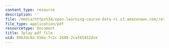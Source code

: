 ```yaml
---
content_type: resource
description: ''
file: /media/https%3A/open-learning-course-data-rc.s3.amazonaws.com/res-6-012-introduction-to-probability-spring-2018/80b3dc8a556e7c2c26002caf65452dce_ZWo1XgAQE5k.pdf
file_type: application/pdf
resourcetype: Document
title: 3play pdf file
uid: 80b3dc8a-556e-7c2c-2600-2caf65452dce
---
```

